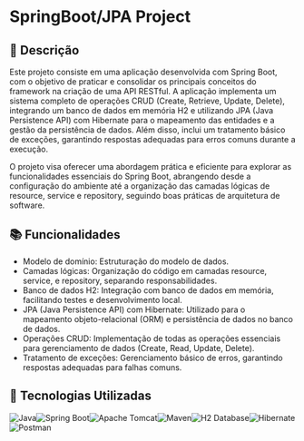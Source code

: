 # SpringBoot/JPA Project

## 📝 Descrição

Este projeto consiste em uma aplicação desenvolvida com Spring Boot, com o objetivo de praticar e consolidar os principais conceitos do framework na criação de uma API RESTful. A aplicação implementa um sistema completo de operações CRUD (Create, Retrieve, Update, Delete), integrando um banco de dados em memória H2 e utilizando JPA (Java Persistence API) com Hibernate para o mapeamento das entidades e a gestão da persistência de dados. Além disso, inclui um tratamento básico de exceções, garantindo respostas adequadas para erros comuns durante a execução.

O projeto visa oferecer uma abordagem prática e eficiente para explorar as funcionalidades essenciais do Spring Boot, abrangendo desde a configuração do ambiente até a organização das camadas lógicas de resource, service e repository, seguindo boas práticas de arquitetura de software.

## 📚 Funcionalidades

- Modelo de domínio: Estruturação do modelo de dados.
- Camadas lógicas: Organização do código em camadas resource, service, e repository, separando responsabilidades.
- Banco de dados H2: Integração com banco de dados em memória, facilitando testes e desenvolvimento local.
- JPA (Java Persistence API) com Hibernate: Utilizado para o mapeamento objeto-relacional (ORM) e persistência de dados no banco de dados.
- Operações CRUD: Implementação de todas as operações essenciais para gerenciamento de dados (Create, Read, Update, Delete).
- Tratamento de exceções: Gerenciamento básico de erros, garantindo respostas adequadas para falhas comuns.

## 🚀 Tecnologias Utilizadas

![Java](https://img.shields.io/badge/Java-%23F7DF1E?style=for-the-badge&logo=java&logoColor=white)![Spring Boot](https://img.shields.io/badge/Spring%20Boot-6DB33F?style=for-the-badge&logo=springboot&logoColor=white)![Apache Tomcat](https://img.shields.io/badge/Apache%20Tomcat-F8DC75?style=for-the-badge&logo=apache-tomcat&logoColor=black)![Maven](https://img.shields.io/badge/Maven-C71A36?style=for-the-badge&logo=apache-maven&logoColor=white)![H2 Database](https://img.shields.io/badge/H2-003545?style=for-the-badge&logo=h2&logoColor=white)![Hibernate](https://img.shields.io/badge/Hibernate-59666C?style=for-the-badge&logo=hibernate&logoColor=white)![Postman](https://img.shields.io/badge/Postman-FF6C37?style=for-the-badge&logo=postman&logoColor=white)

